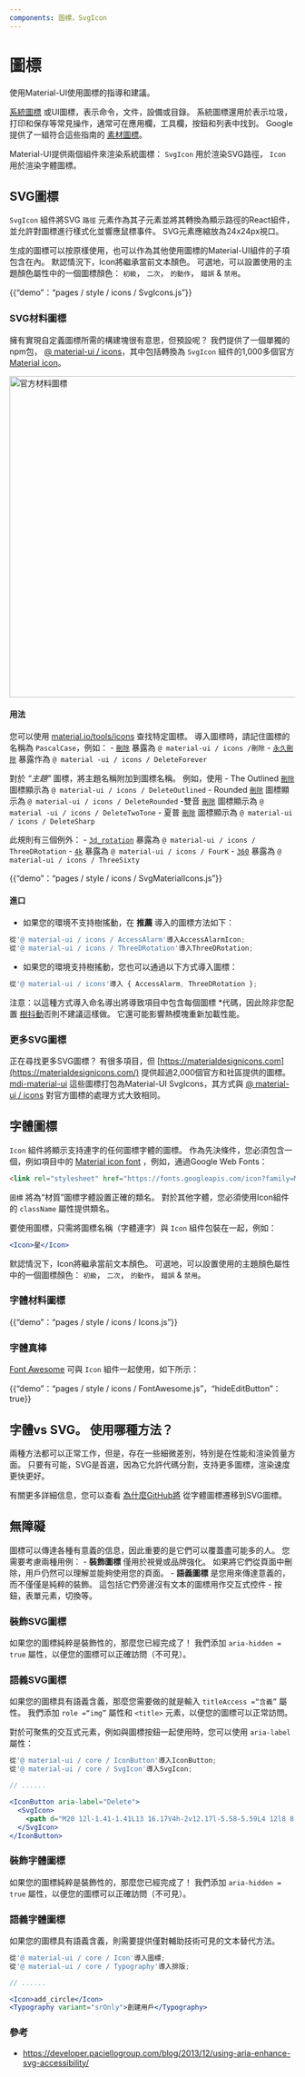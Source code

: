 ```yaml
---
components: 圖標，SvgIcon
---
```

# 圖標

<p class="description">使用Material-UI使用圖標的指導和建議。</p>

[系統圖標](https://material.io/design/iconography/system-icons.html) 或UI圖標，表示命令，文件，設備或目錄。 系統圖標還用於表示垃圾，打印和保存等常見操作，通常可在應用欄，工具欄，按鈕和列表中找到。 Google提供了一組符合這些指南的 [素材圖標](https://material.io/tools/icons/?style=baseline)。

Material-UI提供兩個組件來渲染系統圖標： `SvgIcon` 用於渲染SVG路徑， `Icon` 用於渲染字體圖標。

## SVG圖標

`SvgIcon` 組件將SVG `路徑` 元素作為其子元素並將其轉換為顯示路徑的React組件，並允許對圖標進行樣式化並響應鼠標事件。 SVG元素應縮放為24x24px視口。

生成的圖標可以按原樣使用，也可以作為其他使用圖標的Material-UI組件的子項包含在內。 默認情況下，Icon將繼承當前文本顏色。 可選地，可以設置使用的主題顏色屬性中的一個圖標顏色： `初級`， `二次`， `的動作`， `錯誤` & `禁用`。

{{“demo”：“pages / style / icons / SvgIcons.js”}}

### SVG材料圖標

擁有實現自定義圖標所需的構建塊很有意思，但預設呢？ 我們提供了一個單獨的npm包， [@ material-ui / icons](https://www.npmjs.com/package/@material-ui/icons)，其中包括轉換為 `SvgIcon` 組件的1,000多個官方 [Material icon](https://material.io/tools/icons/?style=baseline)。

<a href="https://material.io/tools/icons/?icon=3d_rotation&style=baseline">
  <img src="/static/images/icons/icons.png" alt="官方材料圖標" style="width: 566px" />
</a>

#### 用法

您可以使用 [material.io/tools/icons](https://material.io/tools/icons/?style=baseline) 查找特定圖標。 導入圖標時，請記住圖標的名稱為 `PascalCase`，例如： - [`刪除`](https://material.io/tools/icons/?icon=delete&style=baseline) 暴露為 `@ material-ui / icons /刪除` - [`永久刪除`](https://material.io/tools/icons/?icon=delete_forever&style=baseline) 暴露作為 `@ material -ui / icons / DeleteForever`

對於 *“主題”* 圖標，將主題名稱附加到圖標名稱。 例如，使用 - The Outlined [`刪除`](https://material.io/tools/icons/?icon=delete&style=outline) 圖標顯示為 `@ material-ui / icons / DeleteOutlined` - Rounded [`刪除`](https://material.io/tools/icons/?icon=delete&style=rounded) 圖標顯示為 `@ material-ui / icons / DeleteRounded` -雙音 [`刪除`](https://material.io/tools/icons/?icon=delete&style=twotone) 圖標顯示為 `@ material -ui / icons / DeleteTwoTone` - 夏普 [`刪除`](https://material.io/tools/icons/?icon=delete&style=sharp) 圖標顯示為 `@ material-ui / icons / DeleteSharp`

此規則有三個例外： - [`3d_rotation`](https://material.io/tools/icons/?icon=3d_rotation&style=baseline) 暴露為 `@ material-ui / icons / ThreeDRotation` - [`4k`](https://material.io/tools/icons/?icon=4k&style=baseline) 暴露為 `@ material-ui / icons / FourK` - [`360`](https://material.io/tools/icons/?icon=360&style=baseline) 暴露為 `@ material-ui / icons / ThreeSixty`

{{“demo”：“pages / style / icons / SvgMaterialIcons.js”}}

#### 進口

- 如果您的環境不支持樹搖動，在 **推薦** 導入的圖標方法如下：

```jsx
從'@ material-ui / icons / AccessAlarm'導入AccessAlarmIcon;
從'@ material-ui / icons / ThreeDRotation'導入ThreeDRotation;
```

- 如果您的環境支持樹搖動，您也可以通過以下方式導入圖標：

```jsx
從'@ material-ui / icons'導入 { AccessAlarm, ThreeDRotation };
```

注意：以這種方式導入命名導出將導致項目中包含每個圖標</em> *代碼，因此除非您配置 [樹抖動](https://webpack.js.org/guides/tree-shaking/)否則不建議這樣做。 它還可能影響熱模塊重新加載性能。</p> 

### 更多SVG圖標

正在尋找更多SVG圖標？ 有很多項目，但 [https://materialdesignicons.com](https://materialdesignicons.com/) 提供超過2,000個官方和社區提供的圖標。 [mdi-material-ui](https://github.com/TeamWertarbyte/mdi-material-ui) 這些圖標打包為Material-UI SvgIcons，其方式與 [@ material-ui / icons](https://www.npmjs.com/package/@material-ui/icons) 對官方圖標的處理方式大致相同。

## 字體圖標

`Icon` 組件將顯示支持連字的任何圖標字體的圖標。 作為先決條件，您必須包含一個，例如項目中的 [Material icon font](http://google.github.io/material-design-icons/#icon-font-for-the-web) ，例如，通過Google Web Fonts：

```html
<link rel="stylesheet" href="https://fonts.googleapis.com/icon?family=Material+Icons">
```

`圖標` 將為“材質”圖標字體設置正確的類名。 對於其他字體，您必須使用Icon組件的 `className` 屬性提供類名。

要使用圖標，只需將圖標名稱（字體連字）與 `Icon` 組件包裝在一起，例如：

```jsx
<Icon>星</Icon>
```

默認情況下，Icon將繼承當前文本顏色。 可選地，可以設置使用的主題顏色屬性中的一個圖標顏色： `初級`， `二次`， `的動作`， `錯誤` & `禁用`。

### 字體材料圖標

{{“demo”：“pages / style / icons / Icons.js”}}

### 字體真棒

[Font Awesome](https://fontawesome.com/icons) 可與 `Icon` 組件一起使用，如下所示：

{{“demo”：“pages / style / icons / FontAwesome.js”，“hideEditButton”：true}}

## 字體vs SVG。 使用哪種方法？

兩種方法都可以正常工作，但是，存在一些細微差別，特別是在性能和​​渲染質量方面。 只要有可能，SVG是首選，因為它允許代碼分割，支持更多圖標，渲染速度更快更好。

有關更多詳細信息，您可以查看 [為什麼GitHub將](https://blog.github.com/2016-02-22-delivering-octicons-with-svg/) 從字體圖標遷移到SVG圖標。

## 無障礙

圖標可以傳達各種有意義的信息，因此重要的是它們可以覆蓋盡可能多的人。 您需要考慮兩種用例： - **裝飾圖標** 僅用於視覺或品牌強化。 如果將它們從頁面中刪除，用戶仍然可以理解並能夠使用您的頁面。 - **語義圖標** 是您用來傳達意義的，而不僅僅是純粹的裝飾。 這包括它們旁邊沒有文本的圖標用作交互式控件 - 按鈕，表單元素，切換等。

### 裝飾SVG圖標

如果您的圖標純粹是裝飾性的，那麼您已經完成了！ 我們添加 `aria-hidden = true` 屬性，以便您的圖標可以正確訪問（不可見）。

### 語義SVG圖標

如果您的圖標具有語義含義，那麼您需要做的就是輸入 `titleAccess =“含義”` 屬性。 我們添加 `role =“img”` 屬性和 `<title>` 元素，以便您的圖標可以正常訪問。

對於可聚焦的交互式元素，例如與圖標按鈕一起使用時，您可以使用 `aria-label` 屬性：

```jsx
從'@ material-ui / core / IconButton'導入IconButton;
從'@ material-ui / core / SvgIcon'導入SvgIcon;

// ......

<IconButton aria-label="Delete">
  <SvgIcon>
    <path d="M20 12l-1.41-1.41L13 16.17V4h-2v12.17l-5.58-5.59L4 12l8 8 8-8z" />
  </SvgIcon>
</IconButton>
```

### 裝飾字體圖標

如果您的圖標純粹是裝飾性的，那麼您已經完成了！ 我們添加 `aria-hidden = true` 屬性，以便您的圖標可以正確訪問（不可見）。

### 語義字體圖標

如果您的圖標具有語義含義，則需要提供僅對輔助技術可見的文本替代方法。

```jsx
從'@ material-ui / core / Icon'導入圖標;
從'@ material-ui / core / Typography'導入排版;

// ......

<Icon>add_circle</Icon>
<Typography variant="srOnly">創建用戶</Typography>
```

### 參考

- https://developer.paciellogroup.com/blog/2013/12/using-aria-enhance-svg-accessibility/